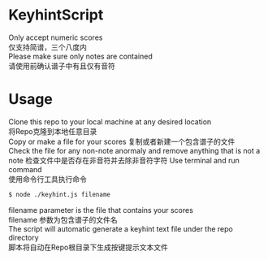 # KeyhintScript
Only accept numeric scores  
仅支持简谱，三个八度内  
Please make sure only notes are contained   
请使用前确认谱子中有且仅有音符  
# Usage  
Clone this repo to your local machine at any desired location  
将Repo克隆到本地任意目录  
Copy or make a file for your scores
复制或者新建一个包含谱子的文件  
Check the file for any non-note anormaly and remove anything that is not a note
检查文件中是否存在非音符并去除非音符字符
Use terminal and run command  
使用命令行工具执行命令  
```bash
$ node ./keyhint.js filename
```
filename parameter is the file that contains your scores  
filename 参数为包含谱子的文件名  
The script will automatic generate a keyhint text file under the repo directory  
脚本将自动在Repo根目录下生成按键提示文本文件  
